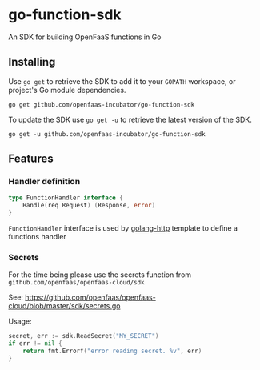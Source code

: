 # go-function-sdk
An SDK for building OpenFaaS functions in Go


## Installing

Use `go get` to retrieve the SDK to add it to your `GOPATH` workspace, or
project's Go module dependencies.

	go get github.com/openfaas-incubator/go-function-sdk

To update the SDK use `go get -u` to retrieve the latest version of the SDK.

	go get -u github.com/openfaas-incubator/go-function-sdk
	
	
## Features

### Handler definition
```go
type FunctionHandler interface {
	Handle(req Request) (Response, error)
}
```

`FunctionHandler` interface is used by [golang-http](https://github.com/openfaas-incubator/golang-http-template/tree/master/template/golang-http)
template to define a functions handler


### Secrets
For the time being please use the secrets function from `github.com/openfaas/openfaas-cloud/sdk`

See: https://github.com/openfaas/openfaas-cloud/blob/master/sdk/secrets.go

Usage:

```go
secret, err := sdk.ReadSecret("MY_SECRET")
if err != nil {
    return fmt.Errorf("error reading secret. %v", err)
}
```